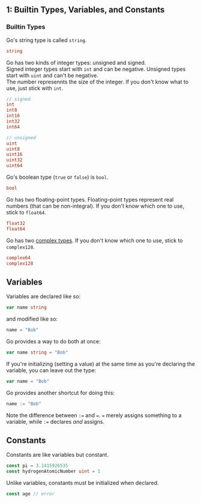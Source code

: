## 1: Builtin Types, Variables, and Constants
### Builtin Types
Go's string type is called `string`.
```go
string
```

Go has two kinds of integer types: unsigned and signed.  
Signed integer types start with `int` and can be negative. Unsigned types start with `uint` and can't be negative.  
The number represennts the size of the integer. If you don't know what to use, just stick with `int`.
```go
// signed
int
int8
int16
int32
int64

// unsigned
uint
uint8
uint16
uint32
uint64
```

Go's boolean type (`true` or `false`) is `bool`.

```go
bool
```

Go has two floating-point types. Floating-point types represent real numbers (that can be non-integral). If you don't know which one to use, stick to `float64`.
```go
float32
float64
```

Go has two [complex types](https://en.wikipedia.org/wiki/Complex_number). If you don't know which one to use, stick to `complex128`.
```go
complex64
complex128
```

## Variables
Variables are declared like so:

```go
var name string
```

and modified like so:

```go
name = "Bob"
```

Go provides a way to do both at once:

```go
var name string = "Bob"
```

If you're initializing (setting a value) at the same time as you're declaring the variable, you can leave out the type:

```go
var name = "Bob"
```

Go provides another shortcut for doing this:

```go
name := "Bob"
```

Note the difference between `:=` and `=`. `=` merely assigns something to a variable, while `:=` declares *and* assigns.

## Constants
Constants are like variables but constant.

```go
const pi = 3.1415926535
const hydrogenAtomicNumber uint = 1
```

Unlike variables, constants must be initialized when declared.

```go
const age // error
```
